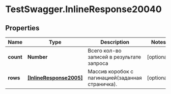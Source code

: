 # TestSwagger.InlineResponse20040

## Properties

Name | Type | Description | Notes
------------ | ------------- | ------------- | -------------
**count** | **Number** | Всего кол-во записей в результате запроса | [optional] 
**rows** | [**[InlineResponse2005]**](InlineResponse2005.md) | Массив коробок c пагинацией(заданная страничка). | [optional] 


